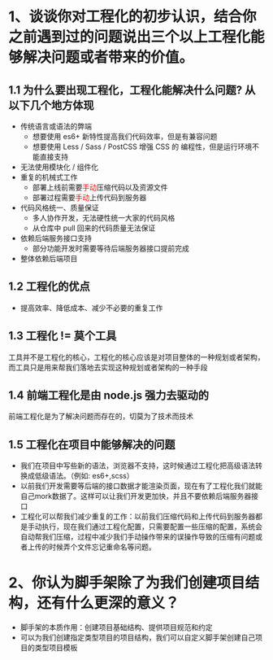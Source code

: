 
# 1、谈谈你对工程化的初步认识，结合你之前遇到过的问题说出三个以上工程化能够解决问题或者带来的价值。

## 1.1 为什么要出现工程化，工程化能解决什么问题? 从以下几个地方体现

- 传统语言或语法的弊端
  - 想要使用 es6+ 新特性提高我们代码效率，但是有兼容问题
  - 想要使用 Less / Sass / PostCSS 增强 CSS 的 编程性，但是运行环境不能直接支持
- 无法使用模块化 / 组件化
- 重复的机械式工作
  - 部署上线前需要<font color="red">手动</font>压缩代码以及资源文件
  - 部署过程需要<font color="red">手动</font>上传代码到服务器
- 代码风格统一、质量保证
  - 多人协作开发，无法硬性统一大家的代码风格
  - 从仓库中 pull 回来的代码质量无法保证
- 依赖后端服务接口支持
  - 部分功能开发时需要等待后端服务器接口提前完成
- 整体依赖后端项目
## 1.2 工程化的优点
- 提高效率、降低成本、减少不必要的重复工作

## 1.3 工程化 != 莫个工具
工具并不是工程化的核心，工程化的核心应该是对项目整体的一种规划或者架构，而工具只是用来帮我们落地去实现这种规划或者架构的一种手段

## 1.4 前端工程化是由 node.js 强力去驱动的
前端工程化是为了解决问题而存在的，切莫为了技术而技术

## 1.5 工程化在项目中能够解决的问题
- 我们在项目中写些新的语法，浏览器不支持，这时候通过工程化把高级语法转换成低级语法。（例如: es6+,scss）
- 以前我们开发需要等后端的接口数据才能渲染页面，现在有了工程化我们就能自己mork数据了。这样可以让我们开发更加快，并且不要依赖后端服务器接口
- 工程化可以帮我们减少重复的工作：以前我们压缩代码和上传代码到服务器都是手动执行，现在我们通过工程化配置，只需要配置一些压缩的配置，系统会自动帮我们压缩，过程中减少我们手动操作带来的误操作导致的压缩有问题或者上传的时候弄个文件忘记重命名等问题。


# 2、你认为脚手架除了为我们创建项目结构，还有什么更深的意义？
- 脚手架的本质作用：创建项目基础结构、提供项目规范和约定
- 可以为我们创建指定类型项目的项目结构，我们可以自定义脚手架创建自己项目的类型项目模板
